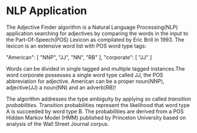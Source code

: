 # NLP Application

The Adjective Finder algorithm is a Natural Language Processing(NLP) application searching for adjectives by comparing the words in the input to the Part-Of-Speech(POS) Lexicon as compilated by Eric Brill in 1993. The lexicon is an extensive word list with POS word type tags:

 "American": [
        "NNP", 
        "JJ", 
        "NN", 
        "RB"
    ], 
 "corporate": [
        "JJ"
    ]

Words can be divided in single tagged and multiple tagged instances.The word corporate possesses a single word type called JJ, the POS abbreviation for adjective. American can be a proper noun(NNP), adjective(JJ) a noun(NN) and an adverb(RB)!

The algorithm addresses the type ambiguity by applying so called _transition probabilities_. 
Transition probabilities represent the likelihood that word type A is succeeded by word type B. The probabilities are derived from a POS Hidden Markov Model (HMM) published by Princeton University based on analysis of the Wall Street Journal corpus. 